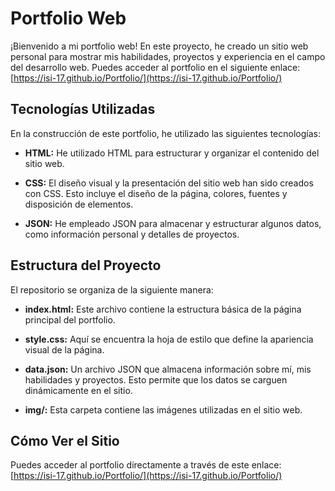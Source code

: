 # Portfolio Web

¡Bienvenido a mi portfolio web! En este proyecto, he creado un sitio web personal para mostrar mis habilidades, proyectos y experiencia en el campo del desarrollo web. Puedes acceder al portfolio en el siguiente enlace: [https://isi-17.github.io/Portfolio/](https://isi-17.github.io/Portfolio/)

## Tecnologías Utilizadas

En la construcción de este portfolio, he utilizado las siguientes tecnologías:

- **HTML:** He utilizado HTML para estructurar y organizar el contenido del sitio web.

- **CSS:** El diseño visual y la presentación del sitio web han sido creados con CSS. Esto incluye el diseño de la página, colores, fuentes y disposición de elementos.

- **JSON:** He empleado JSON para almacenar y estructurar algunos datos, como información personal y detalles de proyectos.

## Estructura del Proyecto

El repositorio se organiza de la siguiente manera:

- **index.html:** Este archivo contiene la estructura básica de la página principal del portfolio.

- **style.css:** Aquí se encuentra la hoja de estilo que define la apariencia visual de la página.

- **data.json:** Un archivo JSON que almacena información sobre mí, mis habilidades y proyectos. Esto permite que los datos se carguen dinámicamente en el sitio.

- **img/:** Esta carpeta contiene las imágenes utilizadas en el sitio web.

## Cómo Ver el Sitio

Puedes acceder al portfolio directamente a través de este enlace: [https://isi-17.github.io/Portfolio/](https://isi-17.github.io/Portfolio/)

